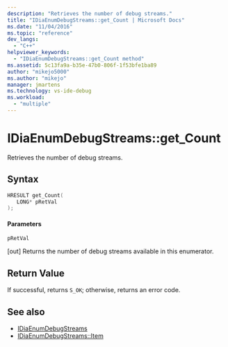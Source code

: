 ```yaml
---
description: "Retrieves the number of debug streams."
title: "IDiaEnumDebugStreams::get_Count | Microsoft Docs"
ms.date: "11/04/2016"
ms.topic: "reference"
dev_langs:
  - "C++"
helpviewer_keywords:
  - "IDiaEnumDebugStreams::get_Count method"
ms.assetid: 5c13fa9a-b35e-47b0-806f-1f53bfe1ba89
author: "mikejo5000"
ms.author: "mikejo"
manager: jmartens
ms.technology: vs-ide-debug
ms.workload:
  - "multiple"
---
```

# IDiaEnumDebugStreams::get_Count
Retrieves the number of debug streams.

## Syntax

```C++
HRESULT get_Count( 
   LONG* pRetVal
);
```

#### Parameters
 `pRetVal`

[out] Returns the number of debug streams available in this enumerator.

## Return Value
 If successful, returns `S_OK`; otherwise, returns an error code.

## See also
- [IDiaEnumDebugStreams](../../debugger/debug-interface-access/idiaenumdebugstreams.md)
- [IDiaEnumDebugStreams::Item](../../debugger/debug-interface-access/idiaenumdebugstreams-item.md)
